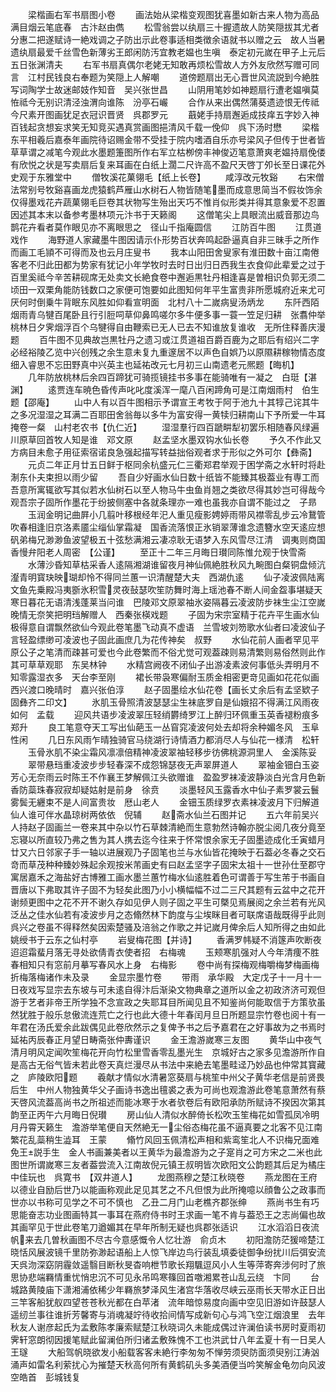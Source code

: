 <!-- { "loadSidebar": true } -->
　　梁楷画右军书扇图小卷
　　画法始从梁楷变观图犹喜墨如新古来人物为高品满目烟云笔底春　古汴赵由儁
　　松雪翁尝以纨扇三十握遗故人防笑隠拔其尤者分惠二把遂赋诗一絶戏调之子防出示此卷事适相类徴余语就书以赠之云　故人当暑遗纨扇最爱千丝雪色新薄劣王郎闲防汚宜教老媪也生嗔　泰定初元嵗在甲子上元后五日张渊清夫
　　右军书扇真偶尔老姥无知敢再烦松雪故人方外友欣然写赠可同言　江村民钱良右奉题为笑隠上人解嘲
　　道傍题扇出无心晋世风流説到今絶胜写词陶学士故迷邮妓作知音　吴兴张世昌
　　山阴用笔妙如神题扇行遭老媪嗔莫恠祗今无别识清泾浊渭向谁陈　汾亭石巗
　　合作从来出偶然蒲葵遗迹恨无传祗今尺素开图画犹足衣冠识晋贤　呉郡罗元
　　蕺姥手持扇邂逅成技痒五字妙入神百钱起贪想妄求笑无知竞买遇真赏画图挹清风千载一俛仰　呉下汤时懋
　　梁楷东平相羲后嘉泰年画院待诏赐金带不受挂于院内嗜酒自乐亦号梁风子但传于世者皆草草谓之减笔今观此水墨题箑图所作右军立枯栁傍丰神俊迈笔意萧爽老媪持扇俛偻有欣悦之状是写卖扇后复来耳画在白纸上濶二尺许高不盈尺天啓丁夘长至日课花外史观于东雅堂中
　　僧牧溪花菓翎毛【纸上长卷】
　　咸淳改元牧谿
　　右宋僧法常别号牧谿喜画龙虎猿鹤芦雁山水树石人物皆随笔墨而成意思简当不假妆饰余仅得墨戏花卉蔬菓翎毛巨卷其状物写生殆出天巧不惟肖似形类并得其意象爱不忍置因述其本末以备参考墨林项元汴书于天籁阁
　　这僧笔尖上具眼流出威音那边鸟鹊花卉看者莫作眼见亦不离眼思之　径山千指庵圆信
　　江防百牛图
　　江贯道戏作
　　海野道人家藏墨牛图因请示仆形势百状奔鸣起卧逼真自非三昧手之所作而画工毛頴不可得而及也云月庄叟书
　　我本山阳田舍叟家有淮田数十亩江南倦客老不归此田都为势家有犹记小年学牧时去时日出归日西我生衣食仰此辈爱之过于百里奚祗今辛苦耕砚席无处卖文长絶食卷中邂逅黒牡丹相逢喜是曽相识负郭无须二顷田一双栗角能防钱数口之家便可饱要如此图知何年平生富贵非所愿城府近来尤可厌何时倒乗牛背眠东风胜如仰看宣明面　北村八十二嵗病叟汤炳龙
　　东阡西陌烟雨青乌犍百尾卧且行引脰呞草仰鼻鸣嗟尔多牛便多事一蓑一笠足归耕　张翥仲举桃林日夕霁烟浮百个乌犍得自由鞭索已无人已去不知谁放复谁收　无所住释善庆漫题
　　百牛图不见典故岂黒牡丹之遗习或江贯道祖百爵百鹿为之耶后有绍兴二字必经裕陵乙览中兴创残之余生意未复九重邃居不以声色自娯乃以原隰耕稼物情态度细入睿思不忘田野真中兴英主也延祐改元七月初三山南遗老元熈题【晦机】
　　几年防放桃林后余四百蹄犹可骑揽镜挂书多事在能骑唯有一凝之　白珽【湛渊】
　　逺贾连车暁色昏传声叱叱度溪浑一麾八百闲蹄角可是江南烟雨村　伯生题【邵庵】
　　山中人有以百牛图相示予谓宣王考牧于阿于池九十其犉己诧其牛之多况湿湿之耳满二百耶田舍翁毎以多牛为富安得一黄犊归耕南山下予所爱一牛耳掩卷一粲　山村老农书【仇仁近】
　　湿湿羣行四百蹏畊犁初罢乐相随春风绿遍川原草回首牧人知是谁　邓文原
　　赵孟坚水墨双钩水仙长卷
　　予久不作此又方病目未愈子用征索宿诺良急强起描写转益拙俗观者求于形似之外可尔【彝斋】
　　元贞二年正月廿五日鲜于枢同余杭盛元仁三衢郑君举观于困学斋之水轩时将赴淛东仆夫束担以雨少留
　　吾自少好画水仙日数十纸皆不能臻其极葢业有専工而吾意所寓辄欲写其似若水仙树石以至人物马牛虫鱼肖翘之类欲尽得其妙岂可得哉今观吾宗子固所作墨花于纷披侧塞中各就条理亦一难也虽我亦自谓不能过之　子昻
　　玉润金明记曲屛小几翦叶移根经年汜人重见瘦影娉婷雨带风襟零乱步云冷鵞管吹春相逢旧京洛素靥尘缁仙掌霜凝　国香流落恨正氷销翠薄谁念遗簪水空天逺应想矾弟梅兄渺渺鱼波望极五十弦愁满湘云凄凉耿无语梦入东风雪尽江清　调夷则商国香慢弁阳老人周密　【公谨】
　　至正十二年三月晦日瓉同陈惟允观于快雪斋
　　水薄沙昏知草枯采香人逺隔湘湖谁留夜月神仙佩絶胜秋风九畹图白粲铜盘倾沆瀣青明寳玦映瑚却怜不得同兰蕙一识清醒楚大夫　西湖仇逺
　　仙子凌波佩陆离文鱼先乗殿冯夷斵氷积雪灵夜鼔瑟吹笙防舞时海上瑶池春不断人间金盌事堪疑天寒日暮花无语清浅蓬莱当问谁　巴陵邓文原翠袖氷姿隔暮云凌波防步袜生尘江空嵗晚情无奈笑把明珰解赠人　西秦张楧戏题
　　子固为宋宗室精于花卉平生画水仙极得意自谓飘然欲仙今观此卷笔墨飞动真不虚语　兰雪坡刘笏歌水仙者曰凌波仙子言轻盈缥缈可凌波也子固此画庶几为花传神矣　叔野
　　水仙花前人画者罕见平原公子之笔清而疎甚可爱也今此卷繁而不俗尤觉可观葢疎则易清繁则易俗然则此作其可草草观耶　东吴林钟
　　水精宫阙夜不闭仙子出游凌素波何事低头弄明月不知零露湿衣多　天台李至刚
　　裙长带袅寒偏耐玉质金相密更竒见画如花花似画西兴渡口晚晴时　嘉兴张伯淳
　　赵子固墨绘水仙花卷【画长丈余后有孟坚欵子固彝齐二印文】
　　氷肌玉骨照清波瑟瑟尘生袜底罗自是仙娥招不得满江风雨夜如何　孟载
　　迎风共语步凌波翠压轻绡欝绮罗江上醉归环佩重玉英香褪粉痕多　郑升
　　良工笔意夺天工写出仙葩玉一丛窅窕凌波何处去却将余种媚冬风　玉阜性闲
　　几日东风雨乍晴独骑官马绕湖行诗情酒力都消尽人与仙花一様清　松轩
　　玉骨氷肌不染尘霜风凛凛倍精神凌波翠袖轻移步彷佛桃源洞里人　金溪陈妥
　　翠带悬珰重凌波步步轻春深不成怨锦瑟夜无声翠屏道人
　　翠袖金钿白玉姿芳心无奈雨云时陈王不作襄王梦解佩江头欲赠谁　盈盈罗袜凌波静淡白光含月色新香防蘂珠春寂寂却疑姑射是前身　徐贲
　　淡墨轻风玉露香水中仙子素罗裳云鬟雾鬓无纒束不是人间富贵妆　厯山老人
　　金钿玉质绿罗衣素袜凌波月下归解道仙人谁可伴水晶琼树两依依　倪辅
　　赵斋水仙兰石图并记
　　五六年前吴兴人持赵子固画兰一卷来其中杂以竹石草棘清絶而生意勃然诗翰亦脱尘阅几夜分竟至忘寝以所直较乃弗之售为其人携去迄今往来于怀常恨余家无子固墨迹成化壬寅蜡月廿又六日邻家子手一轴以进展观乃子固笔也兰与水仙皆花掩映于石葢必冬春之交石竒而草茂种种臻妙殊起余观按米芾画史有曰赵孟坚字子固宋太祖十一世孙仕至郡守寓居嘉禾之海盐好古博雅工画水墨兰蕙竹梅水仙逺胜着色可谓善于写生芾于书画自晋唐以下弗取其许子固不为轻矣此图乃小小横幅幅不过二三尺其题有云盆中之花开谢频更图中之花不开不谢久存如见伊人则子固之平生可槩见焉展阅之余兰若有光风泛丛之佳水仙若有凌波步月之态翛然林下韵度与尘埃眯目者可联席语哉既得乎此则呉兴之卷虽不得释然矣因索楚骚及涪翁之作歌之并记嵗月俾余后人知所得之由如此姚绶书于云东之仙村亭
　　岩叟梅花图【并诗】
　　香满罗帏疑不消篴声吹断夜迢迢霜蜚月落无寻处欲倩青衣使者招　右梅魂
　　玉颊寒肌强对人今年清痩不胜春相知只有窓前月摹写春风水上身　右梅影
　　卷中尚有探梅观梅嚼梅梦梅画梅折梅落梅诸作未及录
　　金显宗墨竹卷
　　带雨　承华殿　大定戊子十一月十一日夜戏写显宗去东坡与可未逺自得汴后渐染文物典章之道所以金之初政济济可观但游于艺者非帝王所学独不念宣政之失耶耳目所闻见且不知鉴尚何能取信于方策欤虽然犹胜于般乐怠傲流连荒亡之行也此大德十年春闰月旦日所题显宗竹卷也阅十有一年君在汤氏爱余此跋偶见此卷欣然示之复俾予书之后予嘉君在之好事故为之书焉时延祐丙辰春正月望日畴斋张仲夀谨识
　　金王澹游嵗寒三友图
　　黄华山中夜气清月明风定闻吹笙梅花开向竹松里雪香零乱墨光生　京城好古之家多见澹游所作自是高古无俗气皆未若此卷天真烂漫尽从书法中来絶去笔墨畦迳乃妙品也仲常其寳藏之　庐陵欧阳题
　　羲献才情似水清暑窓葵扇与桃笙中州父子黄华老信是前贤畏后生　中州人物独黄华父子画诗书逸出氊裘之表为可尚也观澹游此卷笔意萧然有蔡天啓风流葢高尚书之所祖述而能冰寒于水者欤卷后有欧阳承防所赋诗不揆因次第其韵至正丙午六月晦日倪瓉
　　房山仙人清似水醉倚长松吹玉笙梅花如雪孤凤冷明月丹霄天籁生　澹游举笔便自天然絶无一尘俗态梅花虽不逼真要之北客不见江南繁花乱蘂稍生澁耳　王蒙
　　翛竹风回玉佩清松声相和紫鸾笙北人不识梅兄面难免王説手生　金人书画兼美者以王黄华为最澹游为之子寔肖之可方宋之二米也此图世所谓嵗寒三友者葢尝流入江南故倪元镇王叔明皆次欧阳文公韵题其后足为橘庄中佳玩也　呉寛书　【双井道人】
　　龙图燕穆之楚江秋晓卷
　　燕龙图在王府以德业自励后世乃以能画称观此足见其艺之不凡但恨为此所掩噫以顔鲁公之政事而世亦以书称可见学之不可不慎也　乙丑二月门山老樵齐郡张绅
　　燕尚书生有巧思能奋志功业图画特其一事耳在燕府侍书时王求画一笔不肯与葢恐王之志尚偏也故其画罕见于世此卷笔刀遒媚其在早年所制无疑也呉郡张适识
　　江水滔滔日夜流帆来去几曽秋画图不尽古今意感慨令人忆壮游　俞贞木
　　初阳澹防茫猨啼楚江晓恬风展波镜千里防弥渺起语船上人惊飞岸边鸟行装乱填委徒御争纷扰川后弭安流天呉沕深窈阴霾敛遥翳目断秋旻杳响枻节歌长翔颿逗风小人生等萍寄奔涉何时了旅思协悲端羇情重忧悄忠沉不可见永吊鸣寒篠回首噭湘累苍山乱云绕　卞同
　　台城路黄陵庙下潇湘浦依稀少年羇旅梦泽风生渚宫华落收尽峡云巫雨长天带水正日出三竿客船犹舣四望苍苍秋光都在白苹渚　流年暗惊易度向画中空见旧游如许鼓瑟人遥纫兰事往谁折芳馨寄与消魂凝竚待收拾间情写成新句心与鸿飞空江烟浪里　去年秋友人谢彦起氏为孟敷陈孝廉索赋楚江秋晓词久未能成偶过许澜伯读书房时夏雨初霁轩窓朗彻因援笔赋此留澜伯所归诸孟敷殊愧不工也洪武廿八年孟夏十有一日吴人王璲
　　大船驾帆晓欲发小船载客客未絶行李匆匆不惮劳须臾防面须臾别江涛汹涌声如雷名利萦扰心为摧楚天秋高何所有黄鹤矶头多美酒便当吟笑解金龟勿向风波空皓首　彭城钱复
